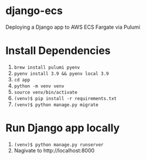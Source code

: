 # django-ecs
Deploying a Django app to AWS ECS Fargate via Pulumi

# Install Dependencies
1. `brew install pulumi pyenv`
1. `pyenv install 3.9 && pyenv local 3.9`
1. `cd app`
1. `python -m venv venv`
1. `source venv/bin/activate`
1. `(venv)$ pip install -r requirements.txt`
1. `(venv)$ python manage.py migrate`

# Run Django app locally
1. `(venv)$ python manage.py runserver`
1. Nagivate to http://localhost:8000
